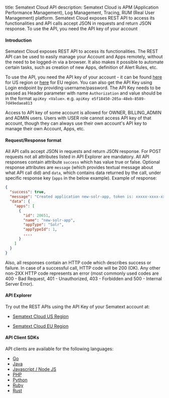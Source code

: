 title: Sematext Cloud API
description: Sematext Cloud is APM (Application Performance Management), Log Management, Tracing, RUM (Real User Management) platform. Sematext Cloud exposes REST API to access its functionalities and API calls accept JSON in requests and return JSON response. To use the API, you need the API key of your account

#### Introduction
Sematext Cloud exposes REST API to access its functionalities. The REST API can be used to easily manage your Account and Apps remotely, without the need to be logged-in via a browser. It also makes it possible to automate certain tasks, such as creation of new Apps, definition of Alert Rules, etc.

To use the API, you need the API key of your account - it can be found [here](https://apps.sematext.com/ui/account/api) for US region or [here](https://apps.eu.sematext.com/ui/account/api) for EU region. You can also get the API Key using Login endpoint by providing username/password. The API Key needs to be passed as Header parameter with name `Authorization` and value should be in the format `apiKey <Value>`. e.g. `apiKey e5f18450-205a-48eb-8589-7d49edaea813`

Access to API key of some account is allowed for OWNER, BILLING_ADMIN and ADMIN users. Users with USER role cannot access API key of that account, though they can always use their own account's API key to manage their own Account, Apps, etc. 

#### Request/Response format

All API calls accept JSON in requests and return JSON response. For POST requests not all attributes listed in API Explorer are mandatory. All API responses contain attribute `success` which has value true or false. Optional response attributes are `message` (which provides textual message about what API call did) and `data`, which contains data returned by the call, under specific response key (`apps` in the below example). Example of response:
```json
{
  "success": true,
  "message": "Created application new-solr-app, token is: xxxxx-xxxx-xxxxx",
  "data": {
    "apps": [
      {
        "id": 20651,
        "name": "new-solr-app",
        "appType": "Solr",
        "appTypeId": 1,
        ....
      }
    ]
  }
}
```
Also, all responses contain an HTTP code which describes success or failure. In case of a successful call, HTTP code will be 200 (OK). Any other non-2XX HTTP code represents an error (most commonly used codes are 400 - Bad Request, 401 - Unauthorized, 403 - Forbidden and 500 - Internal Server Error).

#### API Explorer

Try out the REST APIs using the API Key of your Sematext account at:

* <a href="https://apps.sematext.com/api-explorer" target="_blank">Sematext Cloud US Region</a>

* <a href="https://apps.eu.sematext.com/api-explorer" target="_blank">Sematext Cloud EU Region</a>

#### API Client SDKs

API clients are available for the following languages:

* [Go](https://github.com/sematext/sematext-api-client-go)
* [Java](https://github.com/sematext/sematext-api-client-java)
* [Javascript / Node JS](https://github.com/sematext/sematext-api-client-javascript)
* [PHP](https://github.com/sematext/sematext-api-client-php)
* [Python](https://github.com/sematext/sematext-api-client-python)
* [Ruby](https://github.com/sematext/sematext-api-client-ruby)
* [Rust](https://github.com/sematext/sematext-api-client-rust)

